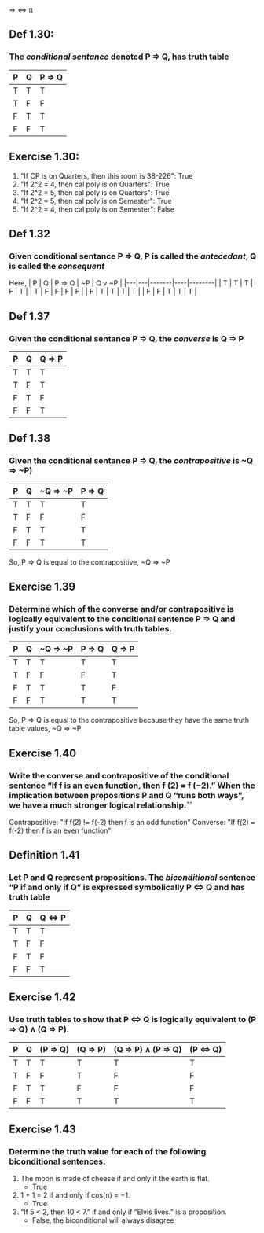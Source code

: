⇒
⇔
π

## Def 1.30:
### The _conditional sentance_ denoted P ⇒ Q, has truth table
| P | Q | P ⇒ Q |
|---|---|-------|
| T | T | T |
| T | F | F |
| F | T | T |
| F | F | T |

## Exercise 1.30:
1. "If CP is on Quarters, then this room is 38-226": True
2. "If 2^2 = 4, then cal poly is on Quarters": True
3. "If 2^2 = 5, then cal poly is on Quarters": True
4. "If 2^2 = 5, then cal poly is on Semester": True
5. "If 2^2 = 4, then cal poly is on Semester": False

## Def 1.32
### Given conditional sentance P ⇒ Q, P is called the _antecedant_, Q is called the _consequent_
Here,
| P | Q | P ⇒ Q | ~P | Q v ~P |
|---|---|-------|----|--------|
| T | T | T | F | T |
| T | F | F | F | F |
| F | T | T | T | T |
| F | F | T | T | T |

## Def 1.37
### Given the conditional sentance P ⇒ Q, the _converse_ is Q ⇒ P
| P | Q | Q ⇒ P |
|---|---|-------|
| T | T | T |
| T | F | T |
| F | T | F |
| F | F | T |

## Def 1.38
### Given the conditional sentance P ⇒ Q, the _contrapositive_ is ~Q ⇒ ~P)
| P | Q | ~Q ⇒ ~P | P ⇒ Q |
|---|---|---------|-------|
| T | T | T | T |
| T | F | F | F |
| F | T | T | T |
| F | F | T | T |
So, P ⇒ Q is equal to the contrapositive, ~Q ⇒ ~P


## Exercise 1.39
### Determine which of the converse and/or contrapositive is logically equivalent to the conditional sentence P ⇒ Q and justify your conclusions with truth tables.
| P | Q | ~Q ⇒ ~P | P ⇒ Q | Q ⇒ P |
|---|---|---------|-------|-------|
| T | T | T | T | T |
| T | F | F | F | T |
| F | T | T | T | F |
| F | F | T | T | T |
So, P ⇒ Q is equal to the contrapositive because they have the same truth table values, ~Q ⇒ ~P

## Exercise 1.40  
### Write the converse and contrapositive of the conditional sentence “If f is an even function, then f (2) = f (−2).” When the implication between propositions P and Q “runs both ways”, we have a much stronger logical relationship.``
Contrapositive: "If f(2) != f(-2) then f is an odd function"
Converse:       "If f(2) = f(-2) then f is an even function"

## Definition 1.41
### Let P and Q represent propositions. The _biconditional_ sentence “P if and only if Q” is expressed symbolically P ⇔ Q and has truth table
| P | Q | Q ⇔ P |
|---|---|-------|
| T | T | T |
| T | F | F |
| F | T | F |
| F | F | T |

## Exercise 1.42
### Use truth tables to show that P ⇔ Q is logically equivalent to (P ⇒ Q) ∧ (Q ⇒ P).
| P | Q | (P ⇒ Q) | (Q ⇒ P) | (Q ⇒ P) ∧ (P ⇒ Q) | (P ⇔ Q) |
|---|---|---------|---------|-------------------|---------|
| T | T | T | T | T | T |
| T | F | F | T | F | F |
| F | T | T | F | F | F |
| F | F | T | T | T | T |

## Exercise 1.43
### Determine the truth value for each of the following biconditional sentences.
1. The moon is made of cheese if and only if the earth is flat.
    - True
2. 1 + 1 = 2 if and only if cos(π) = −1.
    - True
3. “If 5 < 2, then 10 < 7.” if and only if “Elvis lives.” is a proposition.
    - False, the biconditional will always disagree
